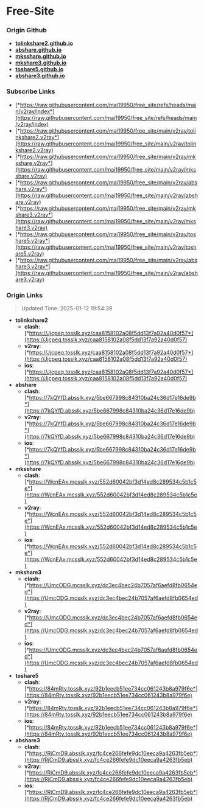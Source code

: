 # Free-Site

### Origin Github

- [**tolinkshare2.github.io**](https://github.com/tolinkshare2/tolinkshare2.github.io)
- [**abshare.github.io**](https://github.com/abshare/abshare.github.io)
- [**mksshare.github.io**](https://github.com/mksshare/mksshare.github.io)
- [**mkshare3.github.io**](https://github.com/mkshare3/mkshare3.github.io)
- [**toshare5.github.io**](https://github.com/toshare5/toshare5.github.io)
- [**abshare3.github.io**](https://github.com/abshare3/abshare3.github.io)

### Subscribe Links

- [*https://raw.githubusercontent.com/mai19950/free_site/refs/heads/main/v2ray/index*](https://raw.githubusercontent.com/mai19950/free_site/refs/heads/main/v2ray/index)
- [*https://raw.githubusercontent.com/mai19950/free_site/main/v2ray/tolinkshare2.v2ray*](https://raw.githubusercontent.com/mai19950/free_site/main/v2ray/tolinkshare2.v2ray)
- [*https://raw.githubusercontent.com/mai19950/free_site/main/v2ray/mksshare.v2ray*](https://raw.githubusercontent.com/mai19950/free_site/main/v2ray/mksshare.v2ray)
- [*https://raw.githubusercontent.com/mai19950/free_site/main/v2ray/abshare.v2ray*](https://raw.githubusercontent.com/mai19950/free_site/main/v2ray/abshare.v2ray)
- [*https://raw.githubusercontent.com/mai19950/free_site/main/v2ray/mkshare3.v2ray*](https://raw.githubusercontent.com/mai19950/free_site/main/v2ray/mkshare3.v2ray)
- [*https://raw.githubusercontent.com/mai19950/free_site/main/v2ray/toshare5.v2ray*](https://raw.githubusercontent.com/mai19950/free_site/main/v2ray/toshare5.v2ray)
- [*https://raw.githubusercontent.com/mai19950/free_site/main/v2ray/abshare3.v2ray*](https://raw.githubusercontent.com/mai19950/free_site/main/v2ray/abshare3.v2ray)

### Origin Links

> Updated Time: 2025-01-12 19:54:39

- **tolinkshare2**
  - **clash**: [*https://Jjcpeq.tosslk.xyz/caa8158102a08f5dd13f7a92a40d0f57*](https://Jjcpeq.tosslk.xyz/caa8158102a08f5dd13f7a92a40d0f57)
  - **v2ray**: [*https://Jjcpeq.tosslk.xyz/caa8158102a08f5dd13f7a92a40d0f57*](https://Jjcpeq.tosslk.xyz/caa8158102a08f5dd13f7a92a40d0f57)
  - **ios**: [*https://Jjcpeq.tosslk.xyz/caa8158102a08f5dd13f7a92a40d0f57*](https://Jjcpeq.tosslk.xyz/caa8158102a08f5dd13f7a92a40d0f57)
- **abshare**
  - **clash**: [*https://7kQYfD.absslk.xyz/5be667998c84310ba24c36d17e16de9b*](https://7kQYfD.absslk.xyz/5be667998c84310ba24c36d17e16de9b)
  - **v2ray**: [*https://7kQYfD.absslk.xyz/5be667998c84310ba24c36d17e16de9b*](https://7kQYfD.absslk.xyz/5be667998c84310ba24c36d17e16de9b)
  - **ios**: [*https://7kQYfD.absslk.xyz/5be667998c84310ba24c36d17e16de9b*](https://7kQYfD.absslk.xyz/5be667998c84310ba24c36d17e16de9b)
- **mksshare**
  - **clash**: [*https://WcnEAx.mcsslk.xyz/552d60042bf3d14ed8c289534c5b1c5e*](https://WcnEAx.mcsslk.xyz/552d60042bf3d14ed8c289534c5b1c5e)
  - **v2ray**: [*https://WcnEAx.mcsslk.xyz/552d60042bf3d14ed8c289534c5b1c5e*](https://WcnEAx.mcsslk.xyz/552d60042bf3d14ed8c289534c5b1c5e)
  - **ios**: [*https://WcnEAx.mcsslk.xyz/552d60042bf3d14ed8c289534c5b1c5e*](https://WcnEAx.mcsslk.xyz/552d60042bf3d14ed8c289534c5b1c5e)
- **mkshare3**
  - **clash**: [*https://UmcODG.mcsslk.xyz/dc3ec4bec24b7057af6aefd8fb0654ed*](https://UmcODG.mcsslk.xyz/dc3ec4bec24b7057af6aefd8fb0654ed)
  - **v2ray**: [*https://UmcODG.mcsslk.xyz/dc3ec4bec24b7057af6aefd8fb0654ed*](https://UmcODG.mcsslk.xyz/dc3ec4bec24b7057af6aefd8fb0654ed)
  - **ios**: [*https://UmcODG.mcsslk.xyz/dc3ec4bec24b7057af6aefd8fb0654ed*](https://UmcODG.mcsslk.xyz/dc3ec4bec24b7057af6aefd8fb0654ed)
- **toshare5**
  - **clash**: [*https://84mRty.tosslk.xyz/92b1eecb51ee734cc061243b8a979f6e*](https://84mRty.tosslk.xyz/92b1eecb51ee734cc061243b8a979f6e)
  - **v2ray**: [*https://84mRty.tosslk.xyz/92b1eecb51ee734cc061243b8a979f6e*](https://84mRty.tosslk.xyz/92b1eecb51ee734cc061243b8a979f6e)
  - **ios**: [*https://84mRty.tosslk.xyz/92b1eecb51ee734cc061243b8a979f6e*](https://84mRty.tosslk.xyz/92b1eecb51ee734cc061243b8a979f6e)
- **abshare3**
  - **clash**: [*https://RjCmD9.absslk.xyz/fc4ce266fefe9dc10eeca9a4263fb5eb*](https://RjCmD9.absslk.xyz/fc4ce266fefe9dc10eeca9a4263fb5eb)
  - **v2ray**: [*https://RjCmD9.absslk.xyz/fc4ce266fefe9dc10eeca9a4263fb5eb*](https://RjCmD9.absslk.xyz/fc4ce266fefe9dc10eeca9a4263fb5eb)
  - **ios**: [*https://RjCmD9.absslk.xyz/fc4ce266fefe9dc10eeca9a4263fb5eb*](https://RjCmD9.absslk.xyz/fc4ce266fefe9dc10eeca9a4263fb5eb)

